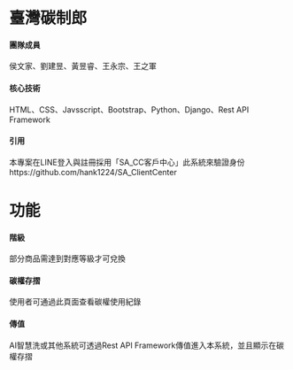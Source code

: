 # 臺灣碳制郎
<h4>團隊成員</h4>
侯文家、劉建昱、黃昱睿、王永宗、王之軍
<h4>核心技術</h4>
HTML、CSS、Javsscript、Bootstrap、Python、Django、Rest API Framework
<h4>引用</h4>
本專案在LINE登入與註冊採用「SA_CC客戶中心」此系統來驗證身份<br>
https://github.com/hank1224/SA_ClientCenter

# 功能
<h4>階級</h4>
<p>部分商品需達到對應等級才可兌換</p>

<h4>碳權存摺</h4>
<p>使用者可通過此頁面查看碳權使用紀錄</p>

<h4>傳值</h4>
<p>AI智慧洗或其他系統可透過Rest API Framework傳值進入本系統，並且顯示在碳權存摺</p>
